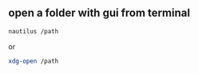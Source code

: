 ## open a folder with gui from terminal

```bash
nautilus /path
```

or

```bash
xdg-open /path
```
